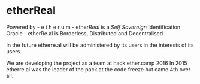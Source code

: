 # etherReal

Powered by - e t h e r u m - ether*Real* is a *Self Sovereign* Identification Oracle - etherRe.al is Borderless, Distributed and Decentralised


In the future etherre.al will be administered by its users
in the interests of its users.











We are developing the project as a team at hack.ether.camp 2016 
In 2015 etherre.al was the leader of the pack at the code freeze but came 4th over all.



